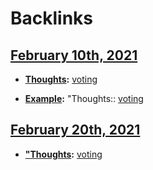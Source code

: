 
# Backlinks
## [February 10th, 2021](<February 10th, 2021.md>)
- **[Thoughts](<Thoughts.md>):** [voting](<voting.md>)

- **[Example](<Example.md>):** "Thoughts:: [voting](<voting.md>)

## [February 20th, 2021](<February 20th, 2021.md>)
- **["Thoughts](<"Thoughts.md>):** [voting](<voting.md>)

